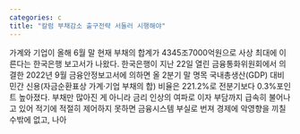 ```yaml
---
categories: c
title: "칼럼 부채감소 출구전략 서둘러 시행해야"
---
```

가계와 기업이 올해 6월 말 현재 부채의 합계가 4345조7000억원으로 사상 최대에 이른다는 한국은행 보고서가 나왔다. 한국은행이 지난 22일 열린 금융통화위원회에서 의결한 2022년 9월 금융안정보고서에 의하면 올 2분기 말 명목 국내총생산(GDP) 대비 민간 신용(자금순환표상 가계·기업 부채의 합) 비율은 221.2%로 전분기보다 0.3%포인트 높아졌다. 부채만 많아진 게 아니라 금리 인상의 여파로 이자 부담까지 급속히 불어나고 있어 적기에 적절히 제어하지 못하면 금융시스템 부실로 번져 경제에 악영향을 끼칠 수밖에 없고, 나아